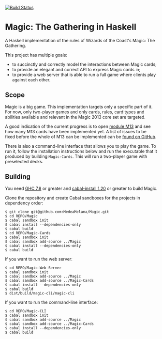 [![Build Status](https://secure.travis-ci.org/MedeaMelana/Magic.png?branch=master)](https://travis-ci.org/MedeaMelana/Magic)

# Magic: The Gathering in Haskell

A Haskell implementation of the rules of Wizards of the Coast's Magic: The
Gathering.

This project has multiple goals:

* to succinctly and correctly model the interactions between Magic cards;
* to provide an elegant and correct API to express Magic cards in;
* to provide a web server that is able to run a full game where clients play against each other.

## Scope

Magic is a big game. This implementation targets only a specific part of it.
For now, only two-player games and only cards, rules, card types and abilities
available and relevant in the Magic 2013 core set are targeted.

A good indication of the current progress is to open [module M13](/Magic-Cards/src/Magic/M13.hs) and see how many M13 cards have been implemented yet. A list of issues to be fixed before the whole of M13 can be implemented can be [found on GitHub](https://github.com/MedeaMelana/Magic/issues/milestones).

There is also a command-line interface that allows you to play the game. To run it, follow the installation instructions below and run the executable that it produced by building `Magic-Cards`. This will run a two-player game with preselected decks.

## Building

You need [GHC 7.8](http://www.haskell.org/ghc/download_ghc_7_8_2) or greater and [cabal-install 1.20](http://www.haskell.org/cabal/download.html) or greater to build Magic.

Clone the repository and create Cabal sandboxes for the projects in dependency order:

```
$ git clone git@github.com:MedeaMelana/Magic.git
$ cd REPO/Magic
$ cabal sandbox init
$ cabal install --dependencies-only
$ cabal build
$ cd REPO/Magic-Cards
$ cabal sandbox init
$ cabal sandbox add-source ../Magic
$ cabal install --dependencies-only
$ cabal build
```

If you want to run the web server:

```
$ cd REPO/Magic-Web-Server
$ cabal sandbox init
$ cabal sandbox add-source ../Magic
$ cabal sandbox add-source ../Magic-Cards
$ cabal install --dependencies-only
$ cabal build
$ dist/build/magic-cli/magic-cli
```

If you want to run the command-line interface:

```
$ cd REPO/Magic-CLI
$ cabal sandbox init
$ cabal sandbox add-source ../Magic
$ cabal sandbox add-source ../Magic-Cards
$ cabal install --dependencies-only
$ cabal build
```
